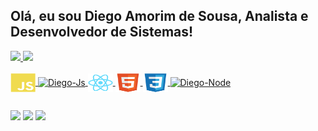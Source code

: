 ## Olá, eu sou Diego Amorim de Sousa, Analista e Desenvolvedor de Sistemas!

<div align="left">
  <a href="https://github.com/DiegoAmorimDeSousa">
  <img height="180em" src="https://github-readme-stats.vercel.app/api?username=DiegoAmorimDeSousa&show_icons=true&theme=dark&include_all_commits=true&count_private=true"/>
  <img height="180em" src="https://github-readme-stats.vercel.app/api/top-langs/?username=DiegoAmorimDeSousa&layout=compact&langs_count=7&theme=dark"/>
</div>
  
<div style="display: inline_block"><br>
  <img align="center" alt="Diego-Js" height="30" width="40" src="https://raw.githubusercontent.com/devicons/devicon/master/icons/javascript/javascript-plain.svg">
  <img align="center" alt="Diego-Js" height="30" width="40" src="https://raw.githubusercontent.com/devicons/devicon/master/icons/javascript/typescript-plain.svg">
  <img align="center" alt="Diego-React" height="30" width="40" src="https://raw.githubusercontent.com/devicons/devicon/master/icons/react/react-original.svg">
  <img align="center" alt="Diego-HTML" height="30" width="40" src="https://raw.githubusercontent.com/devicons/devicon/master/icons/html5/html5-original.svg">
  <img align="center" alt="Diego-CSS" height="30" width="40" src="https://raw.githubusercontent.com/devicons/devicon/master/icons/css3/css3-original.svg">
  <img align="center" alt="Diego-Node" height="30" width="40" src="https://cdn.jsdelivr.net/gh/devicons/devicon/icons/nodejs/nodejs-original.svg" />
</div>
  
##
 
<div> 
  <a href="https://instagram.com/diiiego_ss" target="_blank"><img src="https://img.shields.io/badge/-Instagram-%23E4405F?style=for-the-badge&logo=instagram&logoColor=white" target="_blank"></a>
  <a href = "mailto:diegoASsousa@gmail.com"><img src="https://img.shields.io/badge/-Gmail-%23333?style=for-the-badge&logo=gmail&logoColor=white" target="_blank"></a>
  <a href="https://www.linkedin.com/in/diego-amorim-de-sousa-098b04198/" target="_blank"><img src="https://img.shields.io/badge/-LinkedIn-%230077B5?style=for-the-badge&logo=linkedin&logoColor=white" target="_blank"></a> 
 
</div>
